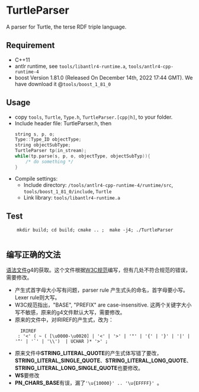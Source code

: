# TurtleParser
A parser for Turtle, the terse RDF triple language.
## Requirement
+ C++11
+ antlr runtime, see `tools/libantlr4-runtime.a`, `tools/antlr4-cpp-runtime-4`
+ boost Version 1.81.0 (Released On December 14th, 2022 17:44 GMT). We have download it @`tools/boost_1_81_0`
## Usage
+ copy `tools`, `Turtle`, `Type.h`, `TurtleParser.[cpp|h]`, to your folder.
+ Include header file: TurtleParser.h, then
    ```c++
    string s, p, o;
    Type::Type_ID objectType;
    string objectSubType;
    TurtleParser tp(in_stream);
    while(tp.parse(s, p, o, objectType, objectSubTyp)){
        /* do something */
    }
    ```
+ Compile settings:
    + Include directory: `/tools/antlr4-cpp-runtime-4/runtime/src`, `tools/boost_1_81_0/include`, `Turtle`
    + Link library: `tools/libantlr4-runtime.a`

## Test
```
    mkdir build; cd build; cmake .. ;  make -j4; ./TurtleParser
    
``` 
## 编写正确的文法
[语法文件](https://github.com/antlr/grammars-v4/blob/master/turtle/TURTLE.g4)g4的获取。这个文件根据[W3C规范](http://www.w3.org/TR/turtle/#sec-grammar-grammar)编写，但有几处不符合规范的错误，需要修改。
+ 产生式首字母大小写有问题，parser rule 产生式头的命名，首字母要小写。Lexer rule则大写。
+ W3C规范指出，"BASE", "PREFIX" are case-insensitive. 这两个关键字大小写不敏感，原来的g4文件默认大写，需要修改。
+ 原来的文件中，对IRIREF的产生式，改为：
  ```
    IRIREF
   : '<' ( ~ ( [\u0000-\u0020] | '<' | '>' | '"' | '{' | '}' | '|' | '^' | '`' | '\\')  | UCHAR )* '>' ; 
  ```
+ 原来文件中**STRING_LITERAL_QUOTE**的产生式体写错了要改，**STRING_LITERAL_SINGLE_QUOTE**、**STRING_LITERAL_LONG_QUOTE**、**STRING_LITERAL_LONG_SINGLE_QUOTE**也要修改。
+ **WS**要修改
+ **PN_CHARS_BASE**有误，漏了`'\u{10000}' .. '\u{EFFFF}' `。